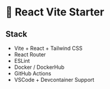 # 🌟 React Vite Starter

## Stack
- Vite + React + Tailwind CSS
- React Router
- ESLint
- Docker / DockerHub
- GitHub Actions
- VSCode + Devcontainer Support
